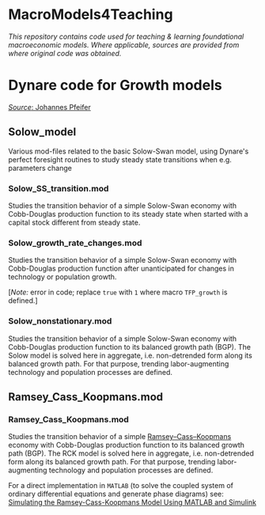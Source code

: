 # MacroModels4Teaching
 
*This repository contains code used for teaching & learning foundational macroeconomic models. Where applicable, sources are provided from where original code was obtained.*

# Dynare code for Growth models 
[*Source*: Johannes Pfeifer](https://github.com/JohannesPfeifer/DSGE_mod)

## Solow_model

Various mod-files related to the basic Solow-Swan model, using Dynare's perfect
foresight routines to study steady state transitions when e.g. parameters change

### Solow_SS_transition.mod 
Studies the transition behavior of a simple Solow-Swan economy with Cobb-Douglas 
production function to its steady state when started with a capital stock different
from steady state.

### Solow_growth_rate_changes.mod 
Studies the transition behavior of a simple Solow-Swan economy with Cobb-Douglas production 
function after unanticipated for changes in technology or population growth.

[*Note:* error in code; replace `true` with `1` where macro `TFP_growth` is defined.]

### Solow_nonstationary.mod 
Studies the transition behavior of a simple Solow-Swan economy with Cobb-Douglas production function to its balanced growth path (BGP). The Solow model is solved here in aggregate, i.e. non-detrended form along its balanced growth path. For that purpose, trending labor-augmenting technology and population processes are defined.

## Ramsey_Cass_Koopmans.mod

### Ramsey_Cass_Koopmans.mod 
Studies the transition behavior of a simple [Ramsey–Cass–Koopmans](https://en.wikipedia.org/wiki/Ramsey%E2%80%93Cass%E2%80%93Koopmans_model) economy with Cobb-Douglas production function to its balanced growth path (BGP). The RCK model is solved here in aggregate,  i.e. non-detrended form along its balanced growth path. For that purpose, trending labor-augmenting technology and population processes are defined.

For a direct implementation in `MATLAB` (to solve the coupled system of ordinary differential equations and generate phase diagrams) see: [Simulating the Ramsey-Cass-Koopmans Model Using MATLAB and Simulink](https://www.mathworks.com/company/technical-articles/simulating-the-ramsey-cass-koopmans-model-using-matlab-and-simulink.html)
